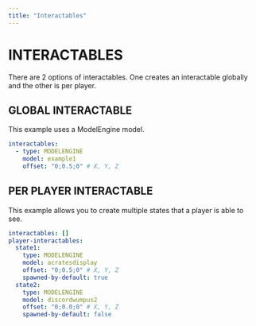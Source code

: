 ```yaml
---
title: "Interactables"
---
```

# INTERACTABLES
There are 2 options of interactables. One creates an interactable globally and the other is per player. 

## GLOBAL INTERACTABLE
This example uses a ModelEngine model.

```yml
interactables:
  - type: MODELENGINE 
    model: example1
    offset: "0;0.5;0" # X, Y, Z
```

## PER PLAYER INTERACTABLE
This example allows you to create multiple states that a player is able to see. 

```yml
interactables: []
player-interactables:
  state1: 
    type: MODELENGINE
    model: acratesdisplay
    offset: "0;0.5;0" # X, Y, Z
    spawned-by-default: true
  state2:
    type: MODELENGINE
    model: discordwumpus2
    offset: "0;0.0;0" # X, Y, Z
    spawned-by-default: false
```
